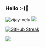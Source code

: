 ### Hello :-)👋

<!--
**vijay-velu/vijay-velu** is a ✨ _special_ ✨ repository because its `README.md` (this file) appears on your GitHub profile.

Here are some ideas to get you started:

- 🔭 I’m currently working on ...
- 🌱 I’m currently learning ...
- 👯 I’m looking to collaborate on ...
- 🤔 I’m looking for help with ...
- 💬 Ask me about ...
- 📫 How to reach me: ...
- 😄 Pronouns: ...
- ⚡ Fun fact: ...
vijay-velu
-->

<p> <img src="https://komarev.com/ghpvc/?username=vijay-velu&label=Profile%20views&color=blueviolet&style=flat" alt="vijay-velu" /> <img src="https://shields.io/endpoint?url=https://wakapi.dev/api/compat/shields/v1/vijay-velu/interval:30_days&color=blueviolet&label=Coding%20stats%20(last 30 days)" /> </p>

[![GitHub Streak](https://streak-stats.demolab.com/?user=vijay-velu&theme=neon-dark)](https://git.io/streak-stats)


<img src="https://github-readme-stats.vercel.app/api?username=vijay-velu&show_icons=true&hide_border=true&theme=radical" />
